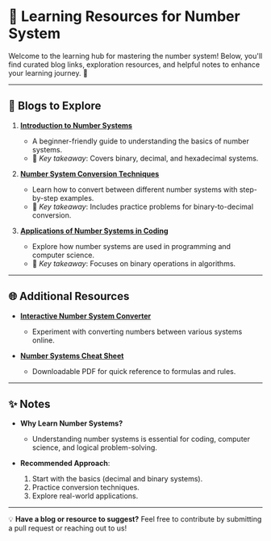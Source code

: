 # 🌟 Learning Resources for Number System

Welcome to the learning hub for mastering the number system! Below, you'll find curated blog links, exploration resources, and helpful notes to enhance your learning journey. 🚀

---

## 📖 Blogs to Explore

1. **[Introduction to Number Systems](https://example.com/intro-to-number-systems)**

   - A beginner-friendly guide to understanding the basics of number systems.
   - 📝 _Key takeaway_: Covers binary, decimal, and hexadecimal systems.

2. **[Number System Conversion Techniques](https://example.com/number-system-conversions)**

   - Learn how to convert between different number systems with step-by-step examples.
   - 📝 _Key takeaway_: Includes practice problems for binary-to-decimal conversion.

3. **[Applications of Number Systems in Coding](https://example.com/number-systems-in-coding)**
   - Explore how number systems are used in programming and computer science.
   - 📝 _Key takeaway_: Focuses on binary operations in algorithms.

---

## 🌐 Additional Resources

- **[Interactive Number System Converter](https://example.com/interactive-converter)**

  - Experiment with converting numbers between various systems online.

- **[Number Systems Cheat Sheet](https://example.com/cheat-sheet)**
  - Downloadable PDF for quick reference to formulas and rules.

---

## ✨ Notes

- **Why Learn Number Systems?**

  - Understanding number systems is essential for coding, computer science, and logical problem-solving.

- **Recommended Approach**:
  1.  Start with the basics (decimal and binary systems).
  2.  Practice conversion techniques.
  3.  Explore real-world applications.

---

💡 **Have a blog or resource to suggest?** Feel free to contribute by submitting a pull request or reaching out to us!
